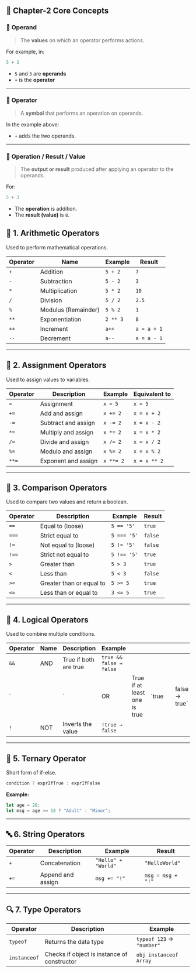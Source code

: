 ## 🧠 Chapter-2 Core Concepts

### 🔸 **Operand**

> The **values** on which an operator performs actions.

For example, in:

```js
5 + 3
```

* `5` and `3` are **operands**
* `+` is the **operator**

---

### 🔸 **Operator**

> A **symbol** that performs an operation on operands.

In the example above:

* `+` adds the two operands.

---

### 🔸 **Operation / Result / Value**

> The **output or result** produced after applying an operator to the operands.

For:

```js
5 + 3
```

* The **operation** is addition.
* The **result (value)** is `8`.



## 🧠 **1. Arithmetic Operators**

Used to perform mathematical operations.

| Operator | Name                | Example  | Result      |
| -------- | ------------------- | -------- | ----------- |
| `+`      | Addition            | `5 + 2`  | `7`         |
| `-`      | Subtraction         | `5 - 2`  | `3`         |
| `*`      | Multiplication      | `5 * 2`  | `10`        |
| `/`      | Division            | `5 / 2`  | `2.5`       |
| `%`      | Modulus (Remainder) | `5 % 2`  | `1`         |
| `**`     | Exponentiation      | `2 ** 3` | `8`         |
| `++`     | Increment           | `a++`    | `a = a + 1` |
| `--`     | Decrement           | `a--`    | `a = a - 1` |

---

## 🧮 **2. Assignment Operators**

Used to assign values to variables.

| Operator | Description         | Example   | Equivalent to |
| -------- | ------------------- | --------- | ------------- |
| `=`      | Assignment          | `x = 5`   | `x = 5`       |
| `+=`     | Add and assign      | `x += 2`  | `x = x + 2`   |
| `-=`     | Subtract and assign | `x -= 2`  | `x = x - 2`   |
| `*=`     | Multiply and assign | `x *= 2`  | `x = x * 2`   |
| `/=`     | Divide and assign   | `x /= 2`  | `x = x / 2`   |
| `%=`     | Modulo and assign   | `x %= 2`  | `x = x % 2`   |
| `**=`    | Exponent and assign | `x **= 2` | `x = x ** 2`  |

---

## 🧾 **3. Comparison Operators**

Used to compare two values and return a boolean.

| Operator | Description              | Example     | Result  |
| -------- | ------------------------ | ----------- | ------- |
| `==`     | Equal to (loose)         | `5 == '5'`  | `true`  |
| `===`    | Strict equal to          | `5 === '5'` | `false` |
| `!=`     | Not equal to (loose)     | `5 != '5'`  | `false` |
| `!==`    | Strict not equal to      | `5 !== '5'` | `true`  |
| `>`      | Greater than             | `5 > 3`     | `true`  |
| `<`      | Less than                | `5 < 3`     | `false` |
| `>=`     | Greater than or equal to | `5 >= 5`    | `true`  |
| `<=`     | Less than or equal to    | `3 <= 5`    | `true`  |

---

## 🔗 **4. Logical Operators**

Used to combine multiple conditions.

| Operator | Name | Description           | Example                 |                              |        |   |                |
| -------- | ---- | --------------------- | ----------------------- | ---------------------------- | ------ | - | -------------- |
| `&&`     | AND  | True if both are true | `true && false → false` |                              |        |   |                |
| `       |      | \`                    | OR                      | True if at least one is true | \`true |   | false → true\` |
| `!`      | NOT  | Inverts the value     | `!true → false`         |                              |        |   |                |

---


## 🔀 **5. Ternary Operator**

Short form of if-else.

```js
condition ? exprIfTrue : exprIfFalse
```

**Example:**

```js
let age = 20;
let msg = age >= 18 ? "Adult" : "Minor";
```

---

## 🔤 **6. String Operators**

| Operator | Description       | Example             | Result            |
| -------- | ----------------- | ------------------- | ----------------- |
| `+`      | Concatenation     | `"Hello" + "World"` | `"HelloWorld"`    |
| `+=`     | Append and assign | `msg += "!"`        | `msg = msg + "!"` |

---

## 🔍 **7. Type Operators**

| Operator     | Description                                 | Example                   |
| ------------ | ------------------------------------------- | ------------------------- |
| `typeof`     | Returns the data type                       | `typeof 123` → `"number"` |
| `instanceof` | Checks if object is instance of constructor | `obj instanceof Array`    |

